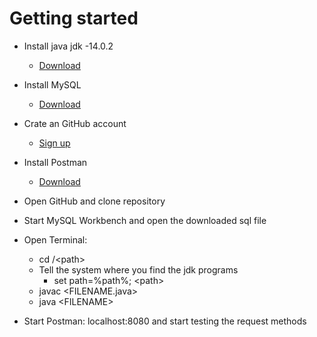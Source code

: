 # Getting started

* Install java jdk -14.0.2
  * [Download](https://jdk.java.net/14/)
* Install MySQL
  * [Download](https://dev.mysql.com/downloads/workbench/)
* Crate an GitHub account					        
   * [Sign up](https://github.com/)
* Install Postman						               
   * [Download](https://www.postman.com/downloads/)		

* Open GitHub and clone repository
* Start MySQL Workbench and open the downloaded sql file
* Open Terminal: 
     * cd /\<path\>
   * Tell the system where you find the jdk programs
     * set path=%path%; \<path\>
   * javac \<FILENAME.java>
   * java \<FILENAME>
   
* Start Postman: localhost:8080 and start testing the request methods


